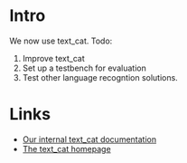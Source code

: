 # Intro

We now use text_cat. Todo:

1. Improve text_cat
1. Set up a testbench for evaluation
1. Test other language recogntion solutions.

#  Links

* [Our internal text_cat documentation](../ling/langrec.html)
* [The text_cat homepage](http://odur.let.rug.nl/~vannoord/TextCat/)
